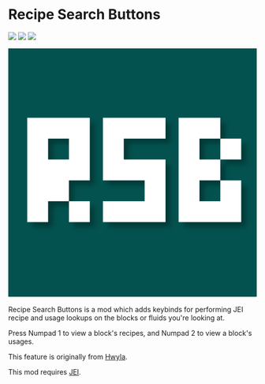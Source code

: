 # Recipe Search Buttons

[![](https://img.shields.io/modrinth/dt/recipe-search-buttons)](https://modrinth.com/mod/recipe-search-buttons) [![](http://cf.way2muchnoise.eu/629858.svg)](https://www.curseforge.com/minecraft/mc-mods/recipe-search-buttons)  [![](http://cf.way2muchnoise.eu/versions/629858.svg)](https://www.curseforge.com/minecraft/mc-mods/recipe-search-buttons)

![Logo](/src/main/resources/assets/recipesearchbuttons/textures/logo.png)


Recipe Search Buttons is a mod which adds keybinds for performing JEI recipe and usage lookups on the blocks or fluids you're looking at.

Press Numpad 1 to view a block's recipes, and Numpad 2 to view a block's usages.

This feature is originally from [Hwyla](https://github.com/TehNut-Mods/HWYLA).

This mod requires [JEI](https://github.com/mezz/JustEnoughItems).
